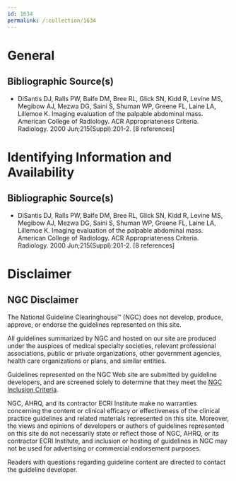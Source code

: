 ```yaml
---
id: 1634
permalink: /:collection/1634
---
```


# General

## Bibliographic Source(s)

- DiSantis DJ, Ralls PW, Balfe DM, Bree RL, Glick SN, Kidd R, Levine MS, Megibow AJ, Mezwa DG, Saini S, Shuman WP, Greene FL, Laine LA, Lillemoe K. Imaging evaluation of the palpable abdominal mass. American College of Radiology. ACR Appropriateness Criteria. Radiology. 2000 Jun;215(Suppl):201-2. [8 references]

# Identifying Information and Availability

## Bibliographic Source(s)

- DiSantis DJ, Ralls PW, Balfe DM, Bree RL, Glick SN, Kidd R, Levine MS, Megibow AJ, Mezwa DG, Saini S, Shuman WP, Greene FL, Laine LA, Lillemoe K. Imaging evaluation of the palpable abdominal mass. American College of Radiology. ACR Appropriateness Criteria. Radiology. 2000 Jun;215(Suppl):201-2. [8 references]

# Disclaimer

## NGC Disclaimer

The National Guideline Clearinghouse™ (NGC) does not develop, produce, approve, or endorse the guidelines represented on this site.

All guidelines summarized by NGC and hosted on our site are produced under the auspices of medical specialty societies, relevant professional associations, public or private organizations, other government agencies, health care organizations or plans, and similar entities.

Guidelines represented on the NGC Web site are submitted by guideline developers, and are screened solely to determine that they meet the [NGC Inclusion Criteria](/help-and-about/summaries/inclusion-criteria).

NGC, AHRQ, and its contractor ECRI Institute make no warranties concerning the content or clinical efficacy or effectiveness of the clinical practice guidelines and related materials represented on this site. Moreover, the views and opinions of developers or authors of guidelines represented on this site do not necessarily state or reflect those of NGC, AHRQ, or its contractor ECRI Institute, and inclusion or hosting of guidelines in NGC may not be used for advertising or commercial endorsement purposes.

Readers with questions regarding guideline content are directed to contact the guideline developer.

